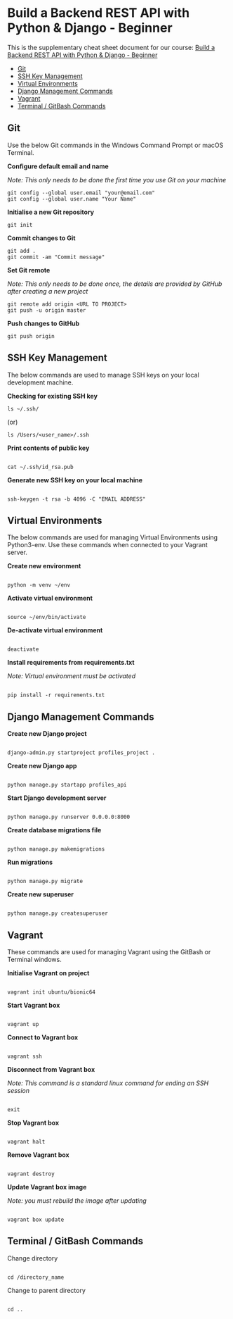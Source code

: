 # Build a Backend REST API with Python & Django - Beginner

This is the supplementary cheat sheet document for our course: [Build a Backend REST API with Python & Django - Beginner](https://londonapp.dev/c1)

<!-- TOC depthFrom:2 depthTo:6 withLinks:1 updateOnSave:1 orderedList:0 -->

- [Git](#git)
- [SSH Key Management](#ssh-key-management)
- [Virtual Environments](#virtual-environments)
- [Django Management Commands](#django-management-commands)
- [Vagrant](#vagrant)
- [Terminal / GitBash Commands](#terminal-gitbash-commands)

<!-- /TOC -->

## Git

Use the below Git commands in the Windows Command Prompt or macOS Terminal.

**Configure default email and name**

_Note: This only needs to be done the first time you use Git on your machine_

```
git config --global user.email "your@email.com"
git config --global user.name "Your Name"
```

**Initialise a new Git repository**

```
git init
```

**Commit changes to Git**

```
git add .
git commit -am "Commit message"
```

**Set Git remote**

_Note: This only needs to be done once, the details are provided by GitHub after creating a new project_

```
git remote add origin <URL TO PROJECT>
git push -u origin master
```

**Push changes to GitHub**

```
git push origin
```

## SSH Key Management

The below commands are used to manage SSH keys on your local development machine.

**Checking for existing SSH key**

```
ls ~/.ssh/
```

(or)

```
ls /Users/<user_name>/.ssh
```

**Print contents of public key**

```

cat ~/.ssh/id_rsa.pub

```

**Generate new SSH key on your local machine**

```

ssh-keygen -t rsa -b 4096 -C "EMAIL ADDRESS"

```

## Virtual Environments

The below commands are used for managing Virtual Environments using Python3-env. Use these commands when connected to your Vagrant server.

**Create new environment**

```

python -m venv ~/env

```

**Activate virtual environment**

```

source ~/env/bin/activate

```

**De-activate virtual environment**

```

deactivate

```

**Install requirements from requirements.txt**

_Note: Virtual environment must be activated_

```

pip install -r requirements.txt

```

## Django Management Commands

**Create new Django project**

```

django-admin.py startproject profiles_project .

```

**Create new Django app**

```

python manage.py startapp profiles_api

```

**Start Django development server**

```

python manage.py runserver 0.0.0.0:8000

```

**Create database migrations file**

```

python manage.py makemigrations

```

**Run migrations**

```

python manage.py migrate

```

**Create new superuser**

```

python manage.py createsuperuser

```

## Vagrant

These commands are used for managing Vagrant using the GitBash or Terminal windows.

**Initialise Vagrant on project**

```

vagrant init ubuntu/bionic64

```

**Start Vagrant box**

```

vagrant up

```

**Connect to Vagrant box**

```

vagrant ssh

```

**Disconnect from Vagrant box**

_Note: This command is a standard linux command for ending an SSH session_

```

exit

```

**Stop Vagrant box**

```

vagrant halt

```

**Remove Vagrant box**

```

vagrant destroy

```

**Update Vagrant box image**

_Note: you must rebuild the image after updating_

```

vagrant box update

```

## Terminal / GitBash Commands

Change directory

```

cd /directory_name

```

Change to parent directory

```

cd ..

```

```

```
